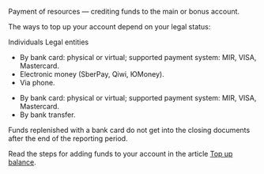 Payment of resources — crediting funds to the main or bonus account.

The ways to top up your account depend on your legal status:

<tabs>
<tablist>
<tab>Individuals</tab>
<tab>Legal entities</tab>
</tablist>
<tabpanel>

- By bank card: physical or virtual; supported payment system: MIR, VISA, Mastercard.
- Electronic money (SberPay, Qiwi, ЮMoney).
- Via phone.

</tabpanel>
<tabpanel>

- By bank card: physical or virtual; supported payment system: MIR, VISA, Mastercard.
- By bank transfer.

<warn>

Funds replenished with a bank card do not get into the closing documents after the end of the reporting period.

</warn>

</tabpanel>
</tabs>

Read the steps for adding funds to your account in the article [Top up balance](/en/additionals/billing/operations/payment).
